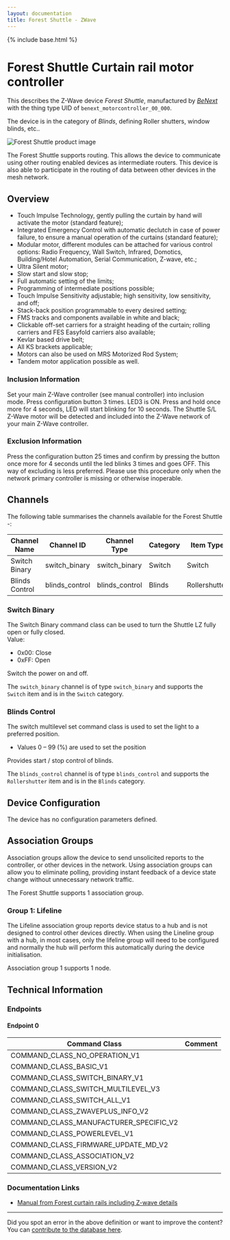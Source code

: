 ```yaml
---
layout: documentation
title: Forest Shuttle - ZWave
---
```


{% include base.html %}

# Forest Shuttle Curtain rail motor controller
This describes the Z-Wave device *Forest Shuttle*, manufactured by *[BeNext](http://www.benext.eu/)* with the thing type UID of ```benext_motorcontroller_00_000```.

The device is in the category of *Blinds*, defining Roller shutters, window blinds, etc..

![Forest Shuttle product image](https://opensmarthouse.org/zwavedatabase/1215/image/)


The Forest Shuttle supports routing. This allows the device to communicate using other routing enabled devices as intermediate routers.  This device is also able to participate in the routing of data between other devices in the mesh network.

## Overview

  * Touch lmpulse Technology, gently pulling the curtain by hand will activate the motor (standard feature);
  * Integrated Emergency Control with automatic de­clutch in case of power failure, to ensure a manual operation of the curtains (standard feature);
  * Modular motor, different modules can be attached for various control options: Radio Frequency, Wall Switch, lnfrared, Domotics, Building/Hotel Automa­tion, Serial Communication, Z-wave, etc.;
  * Ultra Silent motor;
  * Slow start and slow stop;
  * Full automatic setting of the limits;
  * Programming of intermediate positions possible;
  * Touch lmpulse Sensitivity adjustable; high sensitivity, low sensitivity, and off;
  * Stack-back position programmable to every desired setting;
  * FMS tracks and components available in white and black;
  * Clickable off-set carriers for a straight heading of the curtain; rolling carriers and FES Easyfold carriers also available;
  * Kevlar based drive belt;
  * All KS brackets applicable;
  * Motors can also be used on MRS Motorized Rod System;
  * Tandem motor application possible as well.

### Inclusion Information

Set your main Z-Wave controller (see manual controller) into inclusion mode. Press configuration button 3 times. LED3 is ON. Press and hold once more for 4 seconds, LED will start blinking for 10 seconds. The Shuttle S/L Z-Wave motor will be detected and included into the Z-Wave network of your main Z-Wave controller.

### Exclusion Information

Press the configuration button 25 times and confirm by pressing the button once more for 4 seconds until the led blinks 3 times and goes OFF. This way of excluding is less preferred. Please use this procedure only when the network primary controller is missing or otherwise inoperable. 

## Channels

The following table summarises the channels available for the Forest Shuttle -:

| Channel Name | Channel ID | Channel Type | Category | Item Type |
|--------------|------------|--------------|----------|-----------|
| Switch Binary | switch_binary | switch_binary | Switch | Switch | 
| Blinds Control | blinds_control | blinds_control | Blinds | Rollershutter | 

### Switch Binary
The Switch Binary command class can be used to turn the Shuttle LZ fully open or fully closed.  
Value:

- 0x00: Close  
- 0xFF: Open

Switch the power on and off.

The ```switch_binary``` channel is of type ```switch_binary``` and supports the ```Switch``` item and is in the ```Switch``` category.

### Blinds Control
The switch multilevel set command class is used to set the light to a preferred position.  
- Values 0 – 99 (%) are used to set the position 

Provides start / stop control of blinds.

The ```blinds_control``` channel is of type ```blinds_control``` and supports the ```Rollershutter``` item and is in the ```Blinds``` category.



## Device Configuration

The device has no configuration parameters defined.

## Association Groups

Association groups allow the device to send unsolicited reports to the controller, or other devices in the network. Using association groups can allow you to eliminate polling, providing instant feedback of a device state change without unnecessary network traffic.

The Forest Shuttle supports 1 association group.

### Group 1: Lifeline

The Lifeline association group reports device status to a hub and is not designed to control other devices directly. When using the Lineline group with a hub, in most cases, only the lifeline group will need to be configured and normally the hub will perform this automatically during the device initialisation.

Association group 1 supports 1 node.

## Technical Information

### Endpoints

#### Endpoint 0

| Command Class | Comment |
|---------------|---------|
| COMMAND_CLASS_NO_OPERATION_V1| |
| COMMAND_CLASS_BASIC_V1| |
| COMMAND_CLASS_SWITCH_BINARY_V1| |
| COMMAND_CLASS_SWITCH_MULTILEVEL_V3| |
| COMMAND_CLASS_SWITCH_ALL_V1| |
| COMMAND_CLASS_ZWAVEPLUS_INFO_V2| |
| COMMAND_CLASS_MANUFACTURER_SPECIFIC_V2| |
| COMMAND_CLASS_POWERLEVEL_V1| |
| COMMAND_CLASS_FIRMWARE_UPDATE_MD_V2| |
| COMMAND_CLASS_ASSOCIATION_V2| |
| COMMAND_CLASS_VERSION_V2| |

### Documentation Links

* [Manual from Forest curtain rails including Z-wave details](https://www.opensmarthouse.org/zwavedatabase/1215/download-287-Installing-the-FOREST-SHUTTLE-S-M-L--Z-wave-V1-6EN.pdf)

---

Did you spot an error in the above definition or want to improve the content?
You can [contribute to the database here](https://www.opensmarthouse.org/zwavedatabase/1215).
